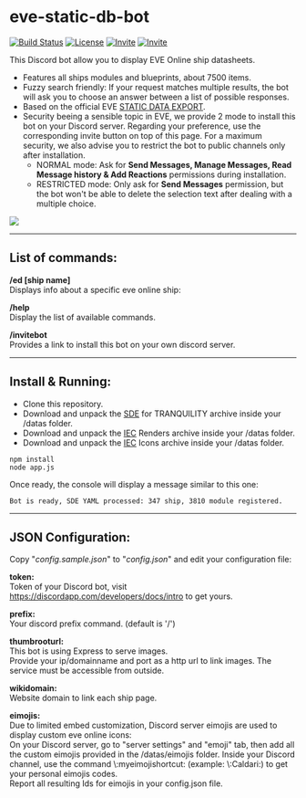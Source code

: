 # eve-static-db-bot

[![Build Status](https://travis-ci.org/m68k-fr/eve-static-db-bot.svg?branch=master)](https://travis-ci.org/m68k-fr/eve-static-db-bot)
[![License](https://img.shields.io/github/license/m68k-fr/eve-static-db-bot.svg)](https://github.com/m68k-fr/eve-static-db-bot/blob/master/LICENSE)
[![Invite](https://img.shields.io/badge/invite--bot-normal-green.svg?logo=discord&longCache=true&style=flat)](https://discordapp.com/oauth2/authorize?&client_id=508365871421325332&scope=bot&permissions=75840)
[![Invite](https://img.shields.io/badge/invite--bot-restricted-green.svg?logo=discord&longCache=true&style=flat)](https://discordapp.com/oauth2/authorize?&client_id=508365871421325332&scope=bot&permissions=2048)

This Discord bot allow you to display EVE Online ship datasheets.

* Features all ships modules and blueprints, about 7500 items.
* Fuzzy search friendly: If your request matches multiple results, the bot will ask you to choose an answer between a list of possible responses.
* Based on the official EVE [STATIC DATA EXPORT](https://developers.eveonline.com/resource/resources).
* Security beeing a sensible topic in EVE, we provide 2 mode to install this bot on your Discord server. Regarding your preference, use the corresponding invite button on top of this page. For a maximum security, we also advise you to restrict the bot to public channels only after installation.
    * NORMAL mode: Ask for **Send Messages, Manage Messages, Read Message history & Add Reactions** permissions during installation.
    * RESTRICTED mode: Only ask for **Send Messages** permission, but the bot won't be able to delete the selection text after dealing with a multiple choice.

![](https://drive.google.com/uc?export=download&id=1OPxN-ih3rBtDeHmzx5nAFEBAoO2ndnnn)

*****

## List of commands:

**/ed [ship name]**  
Displays info about a specific eve online ship:  

**/help**  
Display the list of available commands.

**/invitebot**  
Provides a link to install this bot on your own discord server.

*****

## Install & Running:

* Clone this repository.
* Download and unpack the [SDE](https://developers.eveonline.com/resource/resources) for TRANQUILITY archive inside your /datas folder. 
* Download and unpack the [IEC](https://developers.eveonline.com/resource/resources) Renders archive inside your /datas folder.
* Download and unpack the [IEC](https://developers.eveonline.com/resource/resources) Icons archive inside your /datas folder.
```
npm install
node app.js
```
Once ready, the console will display a message similar to this one:
```
Bot is ready, SDE YAML processed: 347 ship, 3810 module registered.
```


*****

## JSON Configuration:

Copy "*config.sample.json*" to "*config.json*" and edit your configuration file:  

__token:__  
Token of your Discord bot, visit https://discordapp.com/developers/docs/intro to get yours.

__prefix:__  
Your discord prefix command. (default is '/')

__thumbrooturl:__  
This bot is using Express to serve images.  
Provide your ip/domainname and port as a http url to link images. The service must be accessible from outside.


__wikidomain:__  
Website domain to link each ship page.


__eimojis:__  
Due to limited embed customization, Discord server eimojis are used to display custom eve online icons:    
On your Discord server, go to "server settings" and "emoji" tab, then add all the custom eimojis provided in the /datas/eimojis folder.
Inside your Discord channel, use the command \\:myeimojishortcut: (example: \\:Caldari:) to get your personal eimojis codes.  
Report all resulting Ids for eimojis in your config.json file.

